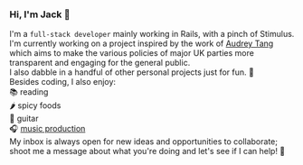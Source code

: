 ### Hi, I'm Jack 👋
I'm a `full-stack developer` mainly working in Rails, with a pinch of Stimulus.  
I'm currently working on a project inspired by the work of [Audrey Tang](https://80000hours.org/podcast/episodes/audrey-tang-what-we-can-learn-from-taiwan/) which aims to make the various policies of major UK parties more transparent and engaging for the general public.  
I also dabble in a handful of other personal projects just for fun. 🥳  
Besides coding, I also enjoy:  
📚 reading  
🌶️ spicy foods  
🎸 guitar  
🎧 [music production](https://www.jvckmorvn.com/)  
My inbox is always open for new ideas and opportunities to collaborate; shoot me a message about what you're doing and let's see if I can help! 🚀
